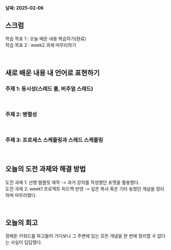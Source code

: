 #### 날짜: 2025-02-06

## 스크럼

학습 목표 1 : 오늘 배운 내용 복습하기(완료)  
학습 목표 2 : week2 과제 마무리하기  


⠀

## 새로 배운 내용 내 언어로 표현하기



### 주제 1: 동시성(스레드 풀, 버추얼 스레드)



⠀

### 주제 2: 병렬성



⠀

### 주제 3: 프로세스 스케줄링과 스레드 스케줄링







⠀

## 오늘의 도전 과제와 해결 방법

도전 과제 1: 선행 템플릿 제작 -> 과거 강의를 작성했던 포맷을 활용했다.  
도전 과제 2: week1 프로젝트 피드백 반영 -> 깊은 복사 혹은 기타 놓쳤던 개념을 정리하며 마무리했다.

⠀

## 오늘의 회고

정해둔 키워드를 파고들어 가다보니 그 주변에 있는 모든 개념을 한 번에 정리할 수 없다는 사실이 답답했다.  


